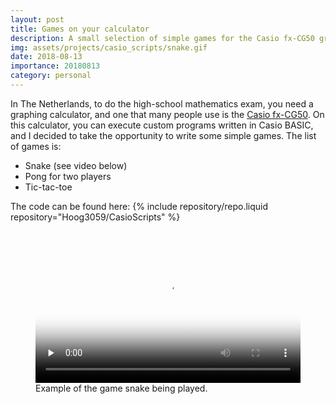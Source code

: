 ```yaml
---
layout: post
title: Games on your calculator
description: A small selection of simple games for the Casio fx-CG50 graphing calculator.
img: assets/projects/casio_scripts/snake.gif
date: 2018-08-13
importance: 20180813
category: personal
---
```


In The Netherlands, to do the high-school mathematics exam, you need a graphing calculator, and one that many people use is the [Casio fx-CG50](https://www.casio.com/intl/scientific-calculators/product.FX-CG50/). On this calculator, you can execute custom programs written in Casio BASIC, and I decided to take the opportunity to write some simple games. The list of games is:
- Snake (see video below)
- Pong for two players
- Tic-tac-toe

The code can be found here:
{% include repository/repo.liquid repository="Hoog3059/CasioScripts" %}

<br>
<figure>
    <video preload="none" poster="/assets/projects/casio_scripts/snake_poster.png" style="width: 100%;" controls>
        <source class="responsive-img-srcset" src="/assets/projects/casio_scripts/snake.mp4" type="video/mp4">
    </video>
    <figcaption class="caption">Example of the game snake being played.</figcaption>
</figure>
